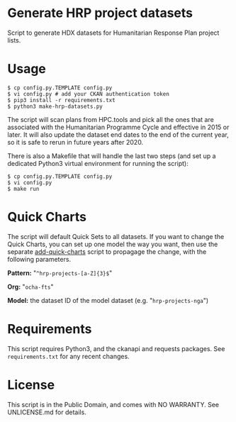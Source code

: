 Generate HRP project datasets
=============================

Script to generate HDX datasets for Humanitarian Response Plan project lists.

# Usage

    $ cp config.py.TEMPLATE config.py
    $ vi config.py # add your CKAN authentication token
    $ pip3 install -r requirements.txt
    $ python3 make-hrp-datasets.py

The script will scan plans from HPC.tools and pick all the ones that
are associated with the Humanitarian Programme Cycle and effective in
2015 or later. It will also update the dataset end dates to the end of
the current year, so it is safe to rerun in future years after 2020.

There is also a Makefile that will handle the last two steps (and set
up a dedicated Python3 virtual environment for running the script):

    $ cp config.py.TEMPLATE config.py
    $ vi config.py
    $ make run

# Quick Charts

The script will default Quick Sets to all datasets. If you want to
change the Quick Charts, you can set up one model the way you want,
then use the separate
[add-quick-charts](https://github.com/OCHA-DAP/add-quick-charts)
script to propagage the change, with the following parameters.

**Pattern:** "``^hrp-projects-[a-Z]{3}$``"

**Org:** "``ocha-fts``"

**Model:** the dataset ID of the model dataset (e.g. "``hrp-projects-nga``")

# Requirements

This script requires Python3, and the ckanapi and requests
packages. See ``requirements.txt`` for any recent changes.

# License

This script is in the Public Domain, and comes with NO WARRANTY. See
UNLICENSE.md for details.
